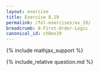 ```yaml
---
layout: exercise
title: Exercise 8.19
permalink: /fol-exercises/ex_19/
breadcrumb: 8-First-Order-Logic
canonical_id: ch8ex19
---
```


{% include mathjax_support %}

<div id="hiddden">{% include_relative question.md %}</div>
